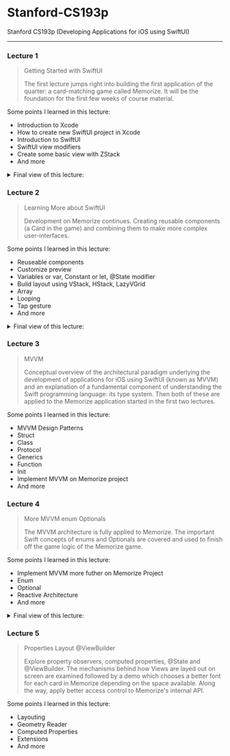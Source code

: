 # Stanford-CS193p
 Stanford CS193p (Developing Applications for iOS using SwiftUI) 

---

### Lecture 1
> Getting Started with SwiftUI
>
> The first lecture jumps right into building the first application of the quarter: a card-matching game called Memorize.  It will be the foundation for the first few weeks of course material.

Some points I learned in this lecture:
- Introduction to Xcode
- How to create new SwiftUI project in Xcode
- Introduction to SwiftUI
- SwiftUI view modifiers
- Create some basic view with ZStack
- And more

<details>
<summary>Final view of this lecture: </summary>

<img src="https://user-images.githubusercontent.com/64538282/215669696-8cd888ff-c849-4ed5-99bb-a7a98cbc5558.png" width="200">

</details>


### Lecture 2
> Learning More about SwiftUI
>
> Development on Memorize continues. Creating reusable components (a Card in the game) and combining them to make more complex user-interfaces.


Some points I learned in this lecture:
- Reuseable components
- Customize preview
- Variables or var, Constant or let, @State modifier
- Build layout using VStack, HStack, LazyVGrid
- Array
- Looping
- Tap gesture
- And more

<details>
<summary>Final view of this lecture: </summary>

<img src="https://user-images.githubusercontent.com/64538282/215944516-9e25f325-17bc-4054-a521-30f531bc0ce1.gif" width="200">

</details>


### Lecture 3
> MVVM
>
> Conceptual overview of the architectural paradigm underlying the development of applications for iOS using SwiftUI (known as MVVM) and an explanation of a fundamental component of understanding the Swift programming language: its type system.  Then both of these are applied to the Memorize application started in the first two lectures.


Some points I learned in this lecture:
- MVVM Design Patterns
- Struct 
- Class
- Protocol
- Generics
- Function
- Init
- Implement MVVM on Memorize project
- And more

### Lecture 4
> More MVVM enum Optionals
>
> The MVVM architecture is fully applied to Memorize.  The important Swift concepts of enums and Optionals are covered and used to finish off the game logic of the Memorize game.


Some points I learned in this lecture:
- Implement MVVM more futher on Memorize Project
- Enum 
- Optional
- Reactive Architecture
- And more

<details>
<summary>Final view of this lecture: </summary>

<img src="https://user-images.githubusercontent.com/64538282/218374489-73f47a8d-23d7-4a06-85b5-d99ecfd04f8f.gif" width="200">

</details>


### Lecture 5
> Properties Layout @ViewBuilder
>
> Explore property observers, computed properties, @State and @ViewBuilder.  The mechanisms behind how Views are layed out on screen are examined followed by a demo which chooses a better font for each card in Memorize depending on the space available.  Along the way, apply better access control to Memorize's internal API.

Some points I learned in this lecture:
- Layouting
- Geometry Reader
- Computed Properties
- Extensions
- And more
